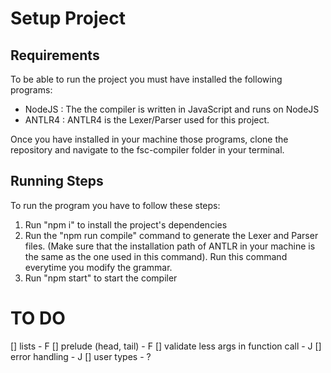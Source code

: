 # Setup Project

## Requirements

To be able to run the project you must have installed the following programs:

- NodeJS : The the compiler is written in JavaScript and runs on NodeJS
- ANTLR4 : ANTLR4 is the Lexer/Parser used for this project.

Once you have installed in your machine those programs, clone the repository and navigate to the fsc-compiler folder in your terminal.

## Running Steps

To run the program you have to follow these steps:

1. Run "npm i" to install the project's dependencies
2. Run the "npm run compile" command to generate the Lexer and Parser files. (Make sure that the installation path of ANTLR in your machine is the same as the one used in this command). Run this command everytime you modify the grammar.
3. Run "npm start" to start the compiler

# TO DO

[] lists - F
[] prelude (head, tail) - F
[] validate less args in function call - J
[] error handling - J
[] user types - ?
